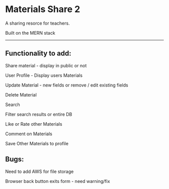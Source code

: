 # Materials Share 2

A sharing resorce for teachers.

Built on the MERN stack

---

## Functionality to add:

Share material - display in public or not

User Profile - Display users Materials

Update Material - new fields or remove / edit existing fields

Delete Material

Search

Filter search results or entire DB

Like or Rate other Materials

Comment on Materials

Save Other Materials to profile

## Bugs:

Need to add AWS for file storage

Browser back button exits form - need warning/fix
